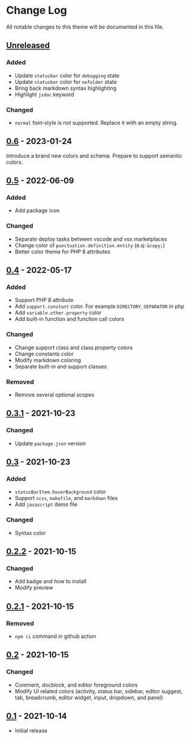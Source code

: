 # Change Log
All notable changes to this theme will be documented in this file.

## [Unreleased]
  ### Added
  - Update `statusbar` color for `debugging` state
  - Update `statusbar` color for `nofolder` state
  - Bring back markdown syntax highlighting
  - Highlight `jsdoc` keyword

  ### Changed
  - `normal` font-style is not supported. Replace it with an empty string.


## [0.6] - 2023-01-24
Introduce a brand new colors and schema. Prepare to support semantic colors.


## [0.5] - 2022-06-09
  ### Added
  - Add package icon

  ### Changed
  - Separate deploy tasks between vscode and vsx marketplaces
  - Change color of `punctuation.definition.entity` (e.q: `&copy;`)
  - Better color theme for PHP 8 attributes


## [0.4] - 2022-05-17
  ### Added
  - Support PHP 8 attribute
  - Add `support.constant` color. For example `DIRECTORY_SEPARATOR` in php
  - Add `variable.other.property` color
  - Add built-in function and function call colors

  ### Changed
  - Change support class and class property colors
  - Change constants color
  - Modify markdown coloring
  - Separate built-in and support classes

  ### Removed
  - Remove several optional scopes


## [0.3.1] - 2021-10-23
  ### Changed
  - Update `package.json` version


## [0.3] - 2021-10-23
  ### Added
  - `statusBarItem.hoverBackground` color
  - Support `scss`, `makefile`, and `markdown` files
  - Add `javascript` demo file

  ### Changed
  - Syntax color


## [0.2.2] - 2021-10-15
  ### Changed
  - Add badge and how to install
  - Modify preview


## [0.2.1] - 2021-10-15
  ### Removed
  - `npm ci` command in github action


## [0.2] - 2021-10-15
  ### Changed
  - Comment, docblock, and editor foreground colors
  - Modify UI related colors (activity, status bar, sidebar, editor suggest, tab, breadcrumb, editor widget, input, dropdown, and panel)


## [0.1] - 2021-10-14
- Initial release


[Unreleased]: https://github.com/asispts/oxford-blue/compare/v0.6...master
[0.6]: https://github.com/asispts/oxford-blue/releases/tag/v0.6
[0.5]: https://github.com/asispts/oxford-blue/releases/tag/v0.5
[0.4]: https://github.com/asispts/oxford-blue/releases/tag/v0.4
[0.3.1]: https://github.com/asispts/oxford-blue/releases/tag/v0.3.1
[0.3]: https://github.com/asispts/oxford-blue/releases/tag/v0.3
[0.2.2]: https://github.com/asispts/oxford-blue/releases/tag/v0.2.2
[0.2.1]: https://github.com/asispts/oxford-blue/releases/tag/v0.2.1
[0.2]: https://github.com/asispts/oxford-blue/releases/tag/v0.2
[0.1]: https://github.com/asispts/oxford-blue/releases/tag/v0.1
